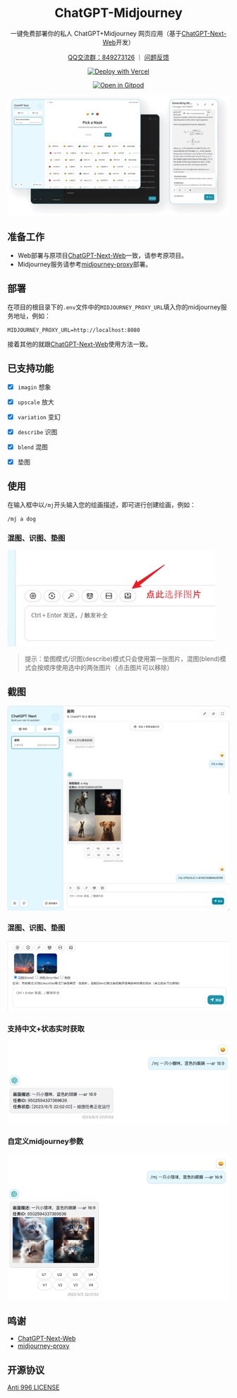 <div align="center">

<h1 align="center">ChatGPT-Midjourney</h1>

一键免费部署你的私人 ChatGPT+Midjourney 网页应用（基于[ChatGPT-Next-Web](https://github.com/Yidadaa/ChatGPT-Next-Web)开发）

[QQ交流群：849273126](http://qm.qq.com/cgi-bin/qm/qr?_wv=1027&k=gAGpNxOKdRB3L_IiHWAfT4MUQzgBOor-&authKey=Ty8WQgZFub8W1EsG3LQE2B3xxRRBzD0Rj1rPyRVFdT6IqnJgGcpPZB5l8ZVJTB1n&noverify=0&group_code=849273126) ｜ [问题反馈](https://github.com/Licoy/ChatGPT-Midjourney/issues)

[![Deploy with Vercel](https://vercel.com/button)](https://vercel.com/new/clone?repository-url=https%3A%2F%2Fgithub.com%2FLicoy%2FChatGPT-Midjourney&env=OPENAI_API_KEY&env=MIDJOURNEY_PROXY_URL&env=CODE&project-name=chatgpt-midjourney&repository-name=ChatGPT-Midjourney)

[![Open in Gitpod](https://gitpod.io/button/open-in-gitpod.svg)](https://gitpod.io/#https://github.com/Licoy/ChatGPT-Midjourney)

![主界面](./docs/images/cover.png)

</div>

## 准备工作
- Web部署与原项目[ChatGPT-Next-Web](https://github.com/Yidadaa/ChatGPT-Next-Web)一致，请参考原项目。
- Midjourney服务请参考[midjourney-proxy](https://github.com/novicezk/midjourney-proxy)部署。

## 部署
在项目的根目录下的`.env`文件中的`MIDJOURNEY_PROXY_URL`填入你的midjourney服务地址，例如：
```
MIDJOURNEY_PROXY_URL=http://localhost:8080
```
接着其他的就跟[ChatGPT-Next-Web](https://github.com/Yidadaa/ChatGPT-Next-Web)使用方法一致。

## 已支持功能
- [x] `imagin` 想象
- [x] `upscale` 放大
- [x] `variation` 变幻
- [x] `describe` 识图
- [x] `blend` 混图
- [x] 垫图


## 使用
在输入框中以`/mj`开头输入您的绘画描述，即可进行创建绘画，例如：
```
/mj a dog
```
### 混图、识图、垫图
![mj-5](./docs/images/mj-5.png)
> 提示：垫图模式/识图(describe)模式只会使用第一张图片，混图(blend)模式会按顺序使用选中的两张图片（点击图片可以移除）

## 截图
![mj-1](./docs/images/mj-1.png)
### 混图、识图、垫图
![mj-4](./docs/images/mj-4.png)
### 支持中文+状态实时获取
![mj-2](./docs/images/mj-2.png)
### 自定义midjourney参数
![mj-3](./docs/images/mj-3.png)

## 鸣谢
- [ChatGPT-Next-Web](https://github.com/Yidadaa/ChatGPT-Next-Web)
- [midjourney-proxy](https://github.com/novicezk/midjourney-proxy)

## 开源协议
[Anti 996 LICENSE](./LICENSE)